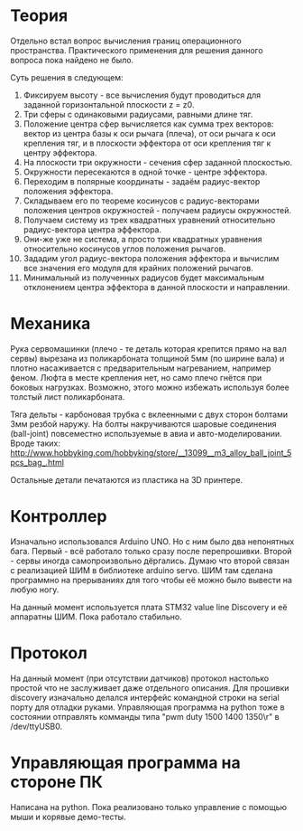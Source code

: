 



Теория
======


Отдельно встал вопрос вычисления границ операционного пространства.
Практического применения для решения данного вопроса пока найдено не было.

Суть решения в следующем:

1. Фиксируем высоту - все вычисления будут проводиться для заданной горизонтальной плоскости z = z0.
2. Три сферы с одинаковыми радиусами, равными длине тяг.
3. Положение центра сфер вычисляется как сумма трех векторов: вектор из центра базы к оси рычага (плеча), от оси рычага к оси крепления тяг, и в плоскости эффектора от оси крепления тяг к центру эффектора.
4. На плоскости три окружности - сечения сфер заданной плоскостью.
5. Окружности пересекаются в одной точке - центре эффектора.
6. Переходим в полярные координаты - задаём радиус-вектор положения эффектора.
7. Складываем его по теореме косинусов с радиус-векторами положения центров окружностей - получаем радиусы окружностей.
8. Получаем систему из трех квадратных уравнений относительно радиус-вектора центра эффектора.
9. Они-же уже не система, а просто три квадратных уравнения относительно косинусов углов положения рычагов.
10. Зададим угол радиус-вектора положения эффектора и вычислим все значения его модуля для крайних положений рычагов.
11. Минимальный из полученных радиусов будет максимальным отклонением центра эффектора в данной плоскости и направлении.


Механика
========

Рука сервомашинки (плечо - те деталь которая крепится прямо на вал сервы)
вырезана из поликарбоната толщиной 5мм (по ширине вала) и плотно насаживается
с предварительным нагреванием, например феном.
Люфта в месте крепления нет, но само плечо гнётся при боковых нагрузках.
Возможно, этого можно избежать используя более толстый лист поликарбоната.

Тяга дельты - карбоновая трубка с вклеенными с двух сторон болтами 3мм резбой
наружу. На болты накручиваются шаровые соединения (ball-joint)
повсеместно используемые в авиа и авто-моделировании.
Вроде таких:
http://www.hobbyking.com/hobbyking/store/__13099__m3_alloy_ball_joint_5pcs_bag_.html

Остальные детали печатаются из пластика на 3D принтере.




Контроллер
==========

Изначально использовался Arduino UNO. Но с ним было два непонятных бага. Первый -
всё работало только сразу после перепрошивки. Второй - сервы иногда самопроизвольно дёргались.
Думаю что второй связан с реализацией ШИМ в библиотеке arduino servo.
ШИМ там сделана программно на прерываниях для того чтобы её можно было вывести на любую ногу.

На данный момент используется плата STM32 value line Discovery и её аппаратны ШИМ.
Пока работало стабильно.


Протокол
========

На данный момент (при отсутствии датчиков) протокол настолько простой что не заслуживает даже отдельного описания.
Для прошивки discovery изначально делался интерфейс командной строки на serial порту для отладки руками.
Управляющая программа на python тоже в состоянии отправлять комманды типа "pwm duty 1500 1400 1350\r" в /dev/ttyUSB0.


Управляющая программа на стороне ПК
===================================

Написана на python.
Пока реализовано только управление с помощью мыши и корявые демо-тесты.



